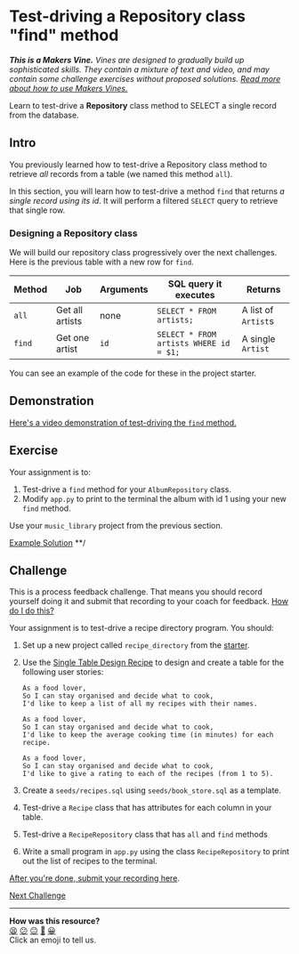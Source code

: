 # Test-driving a Repository class "find" method

_**This is a Makers Vine.** Vines are designed to gradually build up
sophisticated skills. They contain a mixture of text and video, and may contain
some challenge exercises without proposed solutions. [Read more about how to use
Makers
Vines.](https://github.com/makersacademy/course/blob/main/labels/vines.md)_

Learn to test-drive a **Repository** class method to SELECT a single record from
the database.

## Intro

You previously learned how to test-drive a Repository class method to retrieve
_all_ records from a table (we named this method `all`). 

In this section, you will learn how to test-drive a method `find` that returns
_a single record using its id_. It will perform a filtered `SELECT` query to
retrieve that single row.

### Designing a Repository class

We will build our repository class progressively over the next challenges. Here
is the previous table with a new row for `find`.

| Method | Job             | Arguments | SQL query it executes                  | Returns             |
| ------ | --------------- | --------- | -------------------------------------- | ------------------- |
| `all`  | Get all artists | none      | `SELECT * FROM artists;`               | A list of `Artist`s |
| `find` | Get one artist  | `id`      | `SELECT * FROM artists WHERE id = $1;` | A single `Artist`   |

You can see an example of the code for these in the project starter.

## Demonstration

[Here's a video demonstration of test-driving the `find`
method.](https://www.youtube.com/watch?v=POF2BNCBAgI&t=2528s)

## Exercise

Your assignment is to:

1. Test-drive a `find` method for your `AlbumRepository` class.
2. Modify `app.py` to print to the terminal the album with id 1 using your new
   `find` method.

Use your `music_library` project from the previous section.

[Example Solution](https://www.youtube.com/watch?v=POF2BNCBAgI&t=2931s)
**/

## Challenge

This is a process feedback challenge. That means you should record yourself
doing it and submit that recording to your coach for feedback. [How do I do
this?](https://github.com/makersacademy/golden-square/blob/main/pills/process_feedback_challenges.md)

Your assignment is to test-drive a recipe directory program. You should:

1. Set up a new project called `recipe_directory` from the
   [starter](https://github.com/makersacademy/databases-in-python-project-starter).
2. Use the [Single Table Design
   Recipe](../single_table_design_recipe_template.md) to design and create a
   table for the following user stories:

   ```
   As a food lover,
   So I can stay organised and decide what to cook,
   I'd like to keep a list of all my recipes with their names.

   As a food lover,
   So I can stay organised and decide what to cook,
   I'd like to keep the average cooking time (in minutes) for each recipe.

   As a food lover,
   So I can stay organised and decide what to cook,
   I'd like to give a rating to each of the recipes (from 1 to 5).
   ```
  
3. Create a `seeds/recipes.sql` using `seeds/book_store.sql` as a template.
4. Test-drive a `Recipe` class that has attributes for each column in your
   table.
5. Test-drive a `RecipeRepository` class that has `all` and `find` methods
6. Write a small program in `app.py` using the class `RecipeRepository` to print
   out the list of recipes to the terminal.

[After you're done, submit your recording
here](https://airtable.com/shrNFgNkPWr3d63Db?prefill_Item=db_as02).


[Next Challenge](05_designing_schema_two_tables.md)

<!-- BEGIN GENERATED SECTION DO NOT EDIT -->

---

**How was this resource?**  
[😫](https://airtable.com/shrUJ3t7KLMqVRFKR?prefill_Repository=makersacademy%2Fdatabases-in-python&prefill_File=challenges%2F04_test_driving_find_method.md&prefill_Sentiment=😫) [😕](https://airtable.com/shrUJ3t7KLMqVRFKR?prefill_Repository=makersacademy%2Fdatabases-in-python&prefill_File=challenges%2F04_test_driving_find_method.md&prefill_Sentiment=😕) [😐](https://airtable.com/shrUJ3t7KLMqVRFKR?prefill_Repository=makersacademy%2Fdatabases-in-python&prefill_File=challenges%2F04_test_driving_find_method.md&prefill_Sentiment=😐) [🙂](https://airtable.com/shrUJ3t7KLMqVRFKR?prefill_Repository=makersacademy%2Fdatabases-in-python&prefill_File=challenges%2F04_test_driving_find_method.md&prefill_Sentiment=🙂) [😀](https://airtable.com/shrUJ3t7KLMqVRFKR?prefill_Repository=makersacademy%2Fdatabases-in-python&prefill_File=challenges%2F04_test_driving_find_method.md&prefill_Sentiment=😀)  
Click an emoji to tell us.

<!-- END GENERATED SECTION DO NOT EDIT -->
